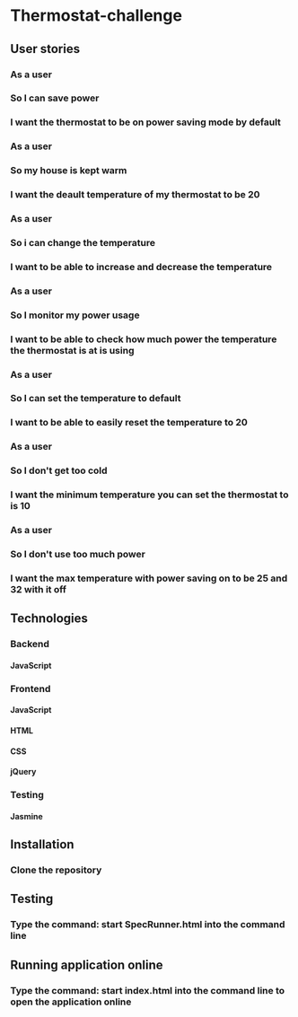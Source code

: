 # Thermostat-challenge
## User stories

### As a user 
### So I can save power
### I want the thermostat to be on power saving mode by default 

### As a user 
### So my house is kept warm 
### I want the deault temperature of my thermostat to be 20

### As a user 
### So i can change the temperature 
### I want to be able to increase and decrease the temperature 

### As a user 
### So I monitor my power usage
### I want to be able to check how much power the temperature the thermostat is at is using 

### As a user 
### So I can set the temperature to default
### I want to be able to easily reset the temperature to 20

### As a user 
### So I don't get too cold
### I want the minimum temperature you can set the thermostat to is 10

### As a user 
### So I don't use too much power 
### I want the max temperature with power saving on to be 25 and 32 with it off

## Technologies

### Backend
#### JavaScript

### Frontend
#### JavaScript
#### HTML
#### CSS
#### jQuery

### Testing 
#### Jasmine

## Installation 

### Clone the repository  

## Testing 
### Type the command: start SpecRunner.html into the command line 

## Running application online
### Type the command: start index.html into the command line to open the application online  

